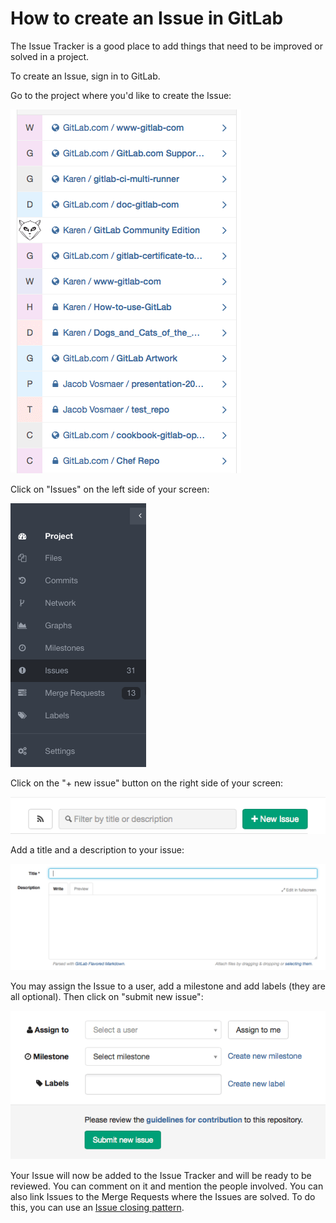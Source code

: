 # How to create an Issue in GitLab

The Issue Tracker is a good place to add things that need to be improved or solved in a project.

To create an Issue, sign in to GitLab.

Go to the project where you'd like to create the Issue:

![Select a project](basicsimages/select_project.png)

Click on "Issues" on the left side of your screen:

![Issues](basicsimages/issues.png)

Click on the "+ new issue" button on the right side of your screen:

![New issue](basicsimages/new_issue.png)

Add a title and a description to your issue:

![Issue title and description](basicsimages/issue_title.png)

You may assign the Issue to a user, add a milestone and add labels (they are all optional). Then click on "submit new issue":

![Submit new issue](basicsimages/submit_new_issue.png)

Your Issue will now be added to the Issue Tracker and will be ready to be reviewed. You can comment on it and mention the people involved. You can also link Issues to the Merge Requests where the Issues are solved. To do this, you can use an [Issue closing pattern](../user/project/issues/automatic_issue_closing.md).
